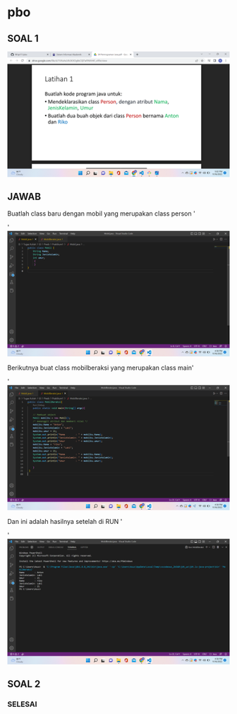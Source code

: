 # pbo
## SOAL 1
![Gambar1](ss1/Screenshot%20(182).png)
## JAWAB
Buatlah class baru dengan mobil yang merupakan class person '<p>'
![Gambar2](ss1/Screenshot%20(179).png)

Berikutnya buat class mobilberaksi yang merupakan class main'<p>'
![Gambar2](ss1/Screenshot%20(180).png)

Dan ini adalah hasilnya setelah di RUN '<p>'
![Gambar3](ss1/Screenshot%20(181).png)

## SOAL 2


### SELESAI 